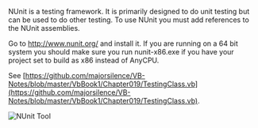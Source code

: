 NUnit is a testing framework.  It is primarily designed to do unit testing but can be used to do other testing.  To use NUnit you must add references to the NUnit assemblies.

Go to http://www.nunit.org/ and install it.  If you are running on a 64 bit system you should make sure you run nunit-x86.exe if you have your project set to build as x86 instead of AnyCPU.

See [https://github.com/majorsilence/VB-Notes/blob/master/VbBook1/Chapter019/TestingClass.vb](https://github.com/majorsilence/VB-Notes/blob/master/VbBook1/Chapter019/TestingClass.vb).

![NUnit Tool](Chapter019-NUnit.png)